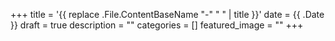 +++
title = '{{ replace .File.ContentBaseName "-" " " | title }}'
date = {{ .Date }}
draft = true
description = ""
categories = []
featured_image = ""
+++

